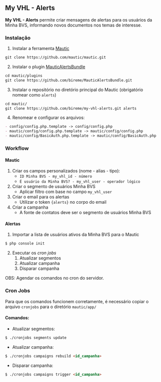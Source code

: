 ## My VHL - Alerts

**My VHL - Alerts** permite criar mensagens de alertas para os usuários da Minha BVS, informando novos documentos nos temas de interesse.

### Instalação

1. Instalar a ferramenta [Mautic](https://github.com/mautic/mautic)
```markdown
git clone https://github.com/mautic/mautic.git
```
2. Instalar o plugin [MauticAlertsBundle](https://github.com/bireme/MauticAlertsBundle)
```markdown
cd mautic/plugins
git clone https://github.com/bireme/MauticAlertsBundle.git
```
3. Instalar o repositório no diretório principal do Mautic (obrigatório nomear como `alerts`)
```markdown
cd mautic/
git clone https://github.com/bireme/my-vhl-alerts.git alerts
```
4. Renomear e configurar os arquivos:
```markdown
- config/config.php.template -> config/config.php
- mautic/config/config.php.template -> mautic/config/config.php
- mautic/config/BasicAuth.php.template -> mautic/config/BasicAuth.php
```

### Workflow

#### Mautic

1. Criar os campos personalizados (nome - alias - tipo):
    - `ID Minha BVS - my_vhl_id - número`
    - `É usuário da Minha BVS? - my_vhl_user - operador lógico`
2. Criar o segmento de usuários Minha BVS
    - Aplicar filtro com base no campo `my_vhl_user`
3. Criar o email para os alertas
    - Utilizar o token `{alerts}` no corpo do email
4. Criar a campanha
    - A fonte de contatos deve ser o segmento de usuários Minha BVS

#### Alertas

1. Importar a lista de usuários ativos da Minha BVS para o Mautic
```markdown
$ php console init
```
2. Executar os _cron jobs_
    1. Atualizar segmentos
    2. Atualizar campanha
    3. Disparar campanha

OBS: Agendar os comandos no cron do servidor.

### Cron Jobs

Para que os comandos funcionem corretamente, é necessário copiar o arquivo `cronjobs` para o diretório `mautic/app/`

#### Comandos:

- Atualizar segmentos:
```markdown
$ ./cronjobs segments update
```
- Atualizar campanha:
```markdown
$ ./cronjobs campaigns rebuild <id_campanha>
```
- Disparar campanha:
```markdown
$ ./cronjobs campaigns trigger <id_campanha>
```
